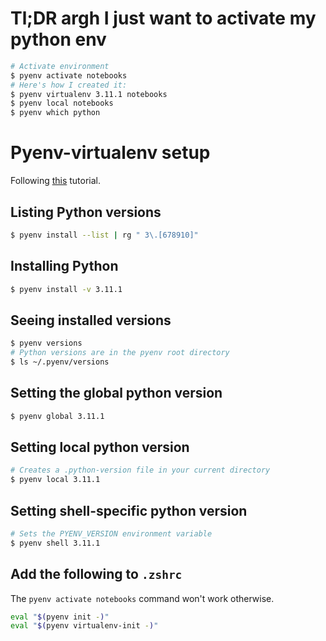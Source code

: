 # Tl;DR argh I just want to activate my python env

```sh
# Activate environment
$ pyenv activate notebooks
# Here's how I created it:
$ pyenv virtualenv 3.11.1 notebooks
$ pyenv local notebooks
$ pyenv which python
```

# Pyenv-virtualenv setup

Following [this](https://realpython.com/intro-to-pyenv/) tutorial.

## Listing Python versions

```sh
$ pyenv install --list | rg " 3\.[678910]"
```

## Installing Python

```sh
$ pyenv install -v 3.11.1
```

## Seeing installed versions

```sh
$ pyenv versions
# Python versions are in the pyenv root directory
$ ls ~/.pyenv/versions
```

## Setting the global python version

```sh
$ pyenv global 3.11.1
```

## Setting local python version

```sh
# Creates a .python-version file in your current directory
$ pyenv local 3.11.1
```

## Setting shell-specific python version

```sh
# Sets the PYENV_VERSION environment variable
$ pyenv shell 3.11.1
```

## Add the following to `.zshrc`

The `pyenv activate notebooks` command won't work otherwise.

```sh
eval "$(pyenv init -)"
eval "$(pyenv virtualenv-init -)"
```
